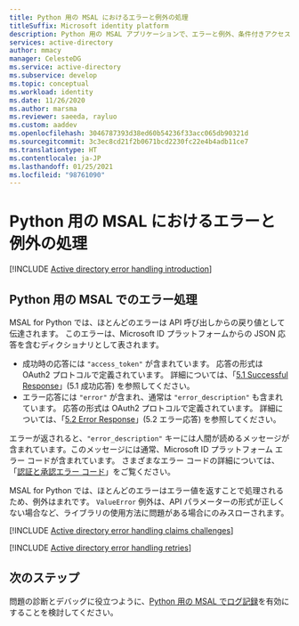 ```yaml
---
title: Python 用の MSAL におけるエラーと例外の処理
titleSuffix: Microsoft identity platform
description: Python 用の MSAL アプリケーションで、エラーと例外、条件付きアクセス、クレーム チャレンジ、再試行を処理する方法について説明します。
services: active-directory
author: mmacy
manager: CelesteDG
ms.service: active-directory
ms.subservice: develop
ms.topic: conceptual
ms.workload: identity
ms.date: 11/26/2020
ms.author: marsma
ms.reviewer: saeeda, rayluo
ms.custom: aaddev
ms.openlocfilehash: 3046787393d38ed60b54236f33acc065db90321d
ms.sourcegitcommit: 3c3ec8cd21f2b0671bcd2230fc22e4b4adb11ce7
ms.translationtype: HT
ms.contentlocale: ja-JP
ms.lasthandoff: 01/25/2021
ms.locfileid: "98761090"
---
```

# <a name="handle-errors-and-exceptions-in-msal-for-python"></a>Python 用の MSAL におけるエラーと例外の処理

[!INCLUDE [Active directory error handling introduction](../../../includes/active-directory-develop-error-handling-introduction.md)]

## <a name="error-handling-in-msal-for-python"></a>Python 用の MSAL でのエラー処理

MSAL for Python では、ほとんどのエラーは API 呼び出しからの戻り値として伝達されます。 このエラーは、Microsoft ID プラットフォームからの JSON 応答を含むディクショナリとして表されます。

* 成功時の応答には `"access_token"` が含まれています。 応答の形式は OAuth2 プロトコルで定義されています。 詳細については、「[5.1 Successful Response](https://tools.ietf.org/html/rfc6749#section-5.1)」(5.1 成功応答) を参照してください。
* エラー応答には `"error"` が含まれ、通常は `"error_description"` も含まれています。 応答の形式は OAuth2 プロトコルで定義されています。 詳細については、「[5.2 Error Response](https://tools.ietf.org/html/rfc6749#section-5.2)」(5.2 エラー応答) を参照してください。

エラーが返されると、`"error_description"` キーには人間が読めるメッセージが含まれています。このメッセージには通常、Microsoft ID プラットフォーム エラー コードが含まれています。 さまざまなエラー コードの詳細については、「[認証と承認エラー コード](./reference-aadsts-error-codes.md)」をご覧ください。

MSAL for Python では、ほとんどのエラーはエラー値を返すことで処理されるため、例外はまれです。 `ValueError` 例外は、API パラメーターの形式が正しくない場合など、ライブラリの使用方法に問題がある場合にのみスローされます。

[!INCLUDE [Active directory error handling claims challenges](../../../includes/active-directory-develop-error-handling-claims-challenges.md)]

[!INCLUDE [Active directory error handling retries](../../../includes/active-directory-develop-error-handling-retries.md)]

## <a name="next-steps"></a>次のステップ

問題の診断とデバッグに役立つように、[Python 用の MSAL でログ記録](msal-logging-python.md)を有効にすることを検討してください。
